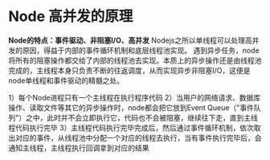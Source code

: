 # Node 高并发的原理
**Node的特点：事件驱动、非阻塞I/O、高并发**
Nodejs之所以单线程可以处理高并发的原因，得益于内部的事件循环机制和底层线程池实现。
遇到异步任务，node将所有的阻塞操作都交给了内部的线程池去实现。本质上的异步操作还是由线程池完成的，主线程本身只负责不断的往返调度，从而实现异步非阻塞I/O，这便是node单线程和事件驱动的精髓之处。

1）每个Node进程只有一个主线程在执行程序代码
2）当用户的网络请求、数据库操作、读取文件等其它的异步操作时，node都会把它放到Event Queue（"事件队列"）之中，此时并不会立即执行它，代码也不会被阻塞，继续往下走，直到主线程代码执行完毕
3）主线程代码执行完毕完成后，然后通过事件循环机制，依次取出对应的事件，从线程池中分配一个对应的线程去执行，当有事件执行完毕后，会通知主线程，主线程执行回调拿到对应的结果

